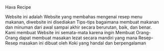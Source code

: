 Hava Recipe

Website ini adalah Website yang membahas mengenai resep menu makanan, diwebsite ini disediakan Tips-tips bagaimana membuat makanan dan minuman dari awal sampai akhir secara berurutan, baik, dan benar.
Kami membuat Website ini semata-mata karena ingin Membuat Orang-Orang dapat membuat masakan lezat secara mandiri yang mana Resep-Resep masakan ini dibuat oleh Koki yang handal dan berpengalaman
